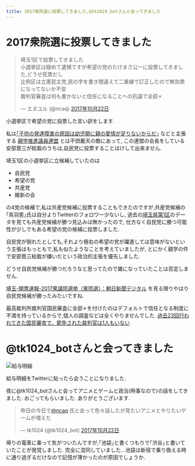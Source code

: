 ```yaml
---
title: 2017衆院選に投票してきました,@tk1024_botさんと会ってきました
---
```


# 2017衆院選に投票してきました

<blockquote class="twitter-tweet" data-lang="ja"><p lang="ja" dir="ltr">埼玉1区で投票してきました<br />小選挙区は極めて遺憾ですが希望の党のたけまさ公一に投票してきました,どうせ死票だし<br />比例区は立憲民主党,民の字を書き間違えて二重線で訂正したので無効票になってないか不安<br />裁判官審査は何も書かないと信任になることへの抗議で全部✗</p>&mdash; エヌユル (@ncaq) <a href="https://twitter.com/ncaq/status/921948215750017024?ref_src=twsrc%5Etfw">2017年10月22日</a></blockquote>

小選挙区で希望の党に投票した言い訳をします.

私は[｢子供の発達障害の原因は幼児期に親の愛情が足りないからだ｣](http://www.newsweekjapan.jp/column/ikeda/2013/04/post-671.php)
などと主張する
[親学推進議員連盟](https://ja.wikipedia.org/wiki/%E8%A6%AA%E5%AD%A6%E6%8E%A8%E9%80%B2%E8%AD%B0%E5%93%A1%E9%80%A3%E7%9B%9F)
とは不倶戴天の敵にあって,
この連盟の会長をしている安部晋三が総裁のうちは,自民党に投票することはけして出来ません.

埼玉1区の小選挙区に立候補していたのは

* 自民党
* 希望の党
* 共産党
* 維新の会

の4党の候補で,私は共産党候補に投票することもできたのですが,共産党候補の｢鳥羽恵｣氏は自分よりTwitterのフォロワー少ないし,
過去の[埼玉県第1区](https://ja.wikipedia.org/wiki/%E5%9F%BC%E7%8E%89%E7%9C%8C%E7%AC%AC1%E5%8C%BA)のデータを見ても共産党候補が勝つ見込みは無かったので,
仕方なく自民党に勝つ可能性が少しでもある希望の党の候補に投票しました.

自民党が倒れたとしても,それより極右の希望の党が躍進しては意味がないという主張はもっともで,私も似たようなことを考えていましたが,
とにかく親学の件で安部晋三総裁が嫌いだという政治的主張を優先しました.

どうせ自民党候補が勝つだろうなと思ってたので雑になっていたことは否定しません.

[埼玉-開票速報-2017衆議院選挙（衆院選）：朝日新聞デジタル](http://www.asahi.com/senkyo/senkyo2017/kaihyo/A11.html)
を見る限りやはり自民党候補が勝ったみたいですね.

最高裁判所裁判官国民審査に全部✗を付けたのはデフォルトで信任となる制度に不満を持っているからで,個人の調査などは全くやりませんでした.
[過去23回行われてきた国民審査で、罷免された裁判官は1人もいない](http://www.newsweekjapan.jp/stories/world/2017/10/post-8703.php)

# @tk1024_botさんと会ってきました

![給与明細](paystub.png)

給与明細をTwitterに貼ったら会うことになりました.

夜に@tk1024_botさんと会ってアニメとゲームと政治(時事なので)の話をしてきました.
おごってもらいました.
ありがとうございます.

<blockquote class="twitter-tweet" data-lang="ja"><p lang="ja" dir="ltr">昨日の今日で<a href="https://twitter.com/ncaq?ref_src=twsrc%5Etfw">@ncaq</a> 氏と会って色々話したが見たいアニメとやりたいゲームが増えた</p>&mdash; tk1024 (@tk1024_bot) <a href="https://twitter.com/tk1024_bot/status/922091848033746944?ref_src=twsrc%5Etfw">2017年10月22日</a></blockquote>

帰りの電車に乗って気がついたんですが,｢池袋｣と書くつもりで｢渋谷｣と書いていたことが発覚しました.
完全に混同していました…池袋は新宿で乗り換える時に通り過ぎるだけなので記憶が薄かったのが原因でしょうか.
